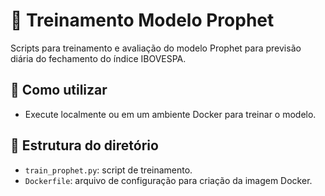 
# 🧠 Treinamento Modelo Prophet

Scripts para treinamento e avaliação do modelo Prophet para previsão diária do fechamento do índice IBOVESPA.

## 🚀 Como utilizar

- Execute localmente ou em um ambiente Docker para treinar o modelo.

## 🔧 Estrutura do diretório

- `train_prophet.py`: script de treinamento.
- `Dockerfile`: arquivo de configuração para criação da imagem Docker.
